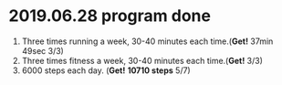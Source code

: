# 2019.06.28 program done


 
1. Three times running a week, 30-40 minutes each time.(**Get!** 37min 49sec 3/3)
2. Three times fitness a week, 30-40 minutes each time.(**Get!** 3/3)
3. 6000 steps each day. (**Get!** **10710 steps** 5/7)
